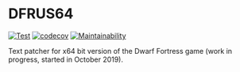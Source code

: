 # DFRUS64

[![Test](https://github.com/dfint/dfrus64/actions/workflows/test.yml/badge.svg)](https://github.com/dfint/dfrus64/actions/workflows/test.yml)
[![codecov](https://codecov.io/gh/dfint/dfrus64/branch/develop/graph/badge.svg?token=hDoXyRj4FB)](https://codecov.io/gh/dfint/dfrus64)
[![Maintainability](https://api.codeclimate.com/v1/badges/42d223b64187d6e7a05c/maintainability)](https://codeclimate.com/github/dfint/dfrus64/maintainability)

Text patcher for x64 bit version of the Dwarf Fortress game (work in progress, started in October 2019).

